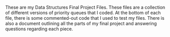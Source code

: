 These are my Data Structures Final Project Files. These files are a collection of different versions of priority queues that I coded. At the bottom of each file, there is some commented-out code that I used to test my files. There is also a document outlining all the parts of my final project and answering questions regarding each piece.
